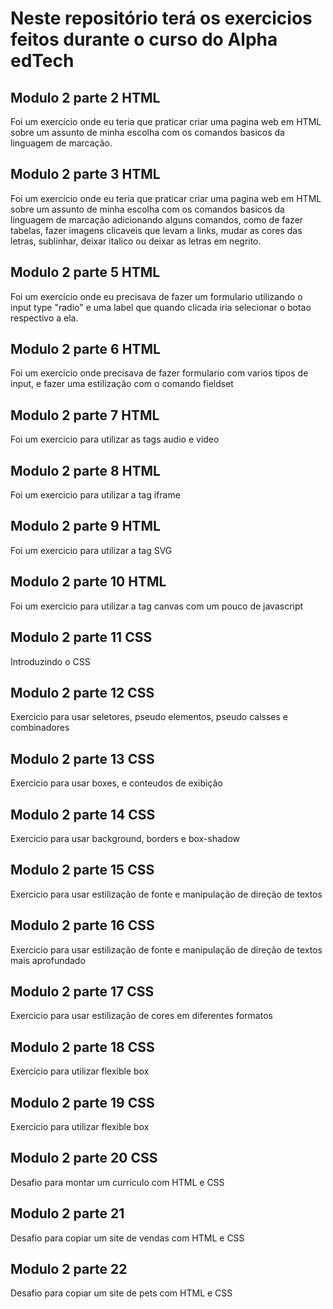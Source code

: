 # Neste repositório terá os exercicios feitos durante o curso do Alpha edTech

## Modulo 2 parte 2 HTML
Foi um exercício onde eu teria que praticar criar uma pagina web em HTML sobre um assunto de minha escolha com os comandos basicos da linguagem de marcação.

## Modulo 2 parte 3 HTML
Foi um exercício onde eu teria que praticar criar uma pagina web em HTML sobre um assunto de minha escolha com os comandos basicos da linguagem de marcação adicionando alguns comandos, como de fazer tabelas, fazer imagens clicaveis que levam a links, mudar as cores das letras, sublinhar, deixar italico ou deixar as letras em negrito.

## Modulo 2 parte 5 HTML
Foi um exercício onde eu precisava de fazer um formulario utilizando o input type "radio" e uma label que quando clicada iria selecionar o botao respectivo a ela.

## Modulo 2 parte 6 HTML
Foi um exercicio onde precisava de fazer formulario com varios tipos de input, e fazer uma estilização com o comando fieldset 

## Modulo 2 parte 7 HTML
Foi um exercicio para utilizar as tags audio e video

## Modulo 2 parte 8 HTML
Foi um exercicio para utilizar a tag iframe

## Modulo 2 parte 9 HTML
Foi um exercicio para utilizar a tag SVG

## Modulo 2 parte 10 HTML
Foi um exercicio para utilizar a tag canvas com um pouco de javascript

## Modulo 2 parte 11 CSS
Introduzindo o CSS

## Modulo 2 parte 12 CSS
Exercicio para usar seletores, pseudo elementos, pseudo calsses e combinadores

## Modulo 2 parte 13 CSS
Exercicio para usar boxes, e conteudos de exibição

## Modulo 2 parte 14 CSS
Exercicio para usar background, borders e box-shadow 

## Modulo 2 parte 15 CSS
Exercicio para usar estilização de fonte e manipulação de direção de textos

## Modulo 2 parte 16 CSS
Exercicio para usar estilização de fonte e manipulação de direção de textos mais aprofundado

## Modulo 2 parte 17 CSS
Exercicio para usar estilização de cores em diferentes formatos

## Modulo 2 parte 18 CSS
Exercicio para utilizar flexible box

## Modulo 2 parte 19 CSS
Exercicio para utilizar flexible box

## Modulo 2 parte 20 CSS
Desafio para montar um curriculo com HTML e CSS

## Modulo 2 parte 21
Desafio para copiar um site de vendas com HTML e CSS

## Modulo 2 parte 22
Desafio para copiar um site de pets com HTML e CSS
